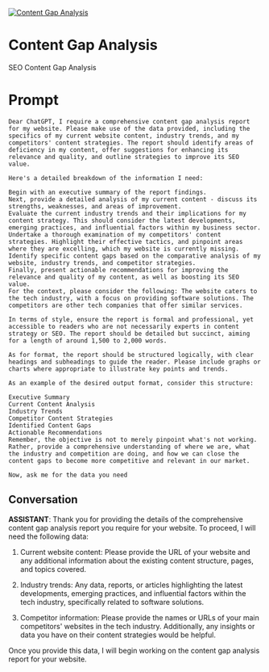 
[![Content Gap Analysis](https://flow-prompt-covers.s3.us-west-1.amazonaws.com/icon/cute/cute_2.png)]()
# Content Gap Analysis 
SEO Content Gap Analysis

# Prompt

```
Dear ChatGPT, I require a comprehensive content gap analysis report for my website. Please make use of the data provided, including the specifics of my current website content, industry trends, and my competitors' content strategies. The report should identify areas of deficiency in my content, offer suggestions for enhancing its relevance and quality, and outline strategies to improve its SEO value.

Here's a detailed breakdown of the information I need:

Begin with an executive summary of the report findings.
Next, provide a detailed analysis of my current content - discuss its strengths, weaknesses, and areas of improvement.
Evaluate the current industry trends and their implications for my content strategy. This should consider the latest developments, emerging practices, and influential factors within my business sector.
Undertake a thorough examination of my competitors' content strategies. Highlight their effective tactics, and pinpoint areas where they are excelling, which my website is currently missing.
Identify specific content gaps based on the comparative analysis of my website, industry trends, and competitor strategies.
Finally, present actionable recommendations for improving the relevance and quality of my content, as well as boosting its SEO value.
For the context, please consider the following: The website caters to the tech industry, with a focus on providing software solutions. The competitors are other tech companies that offer similar services.

In terms of style, ensure the report is formal and professional, yet accessible to readers who are not necessarily experts in content strategy or SEO. The report should be detailed but succinct, aiming for a length of around 1,500 to 2,000 words.

As for format, the report should be structured logically, with clear headings and subheadings to guide the reader. Please include graphs or charts where appropriate to illustrate key points and trends.

As an example of the desired output format, consider this structure:

Executive Summary
Current Content Analysis
Industry Trends
Competitor Content Strategies
Identified Content Gaps
Actionable Recommendations
Remember, the objective is not to merely pinpoint what's not working. Rather, provide a comprehensive understanding of where we are, what the industry and competition are doing, and how we can close the content gaps to become more competitive and relevant in our market.

Now, ask me for the data you need
```

## Conversation

**ASSISTANT**: Thank you for providing the details of the comprehensive content gap analysis report you require for your website. To proceed, I will need the following data:



1. Current website content: Please provide the URL of your website and any additional information about the existing content structure, pages, and topics covered.



2. Industry trends: Any data, reports, or articles highlighting the latest developments, emerging practices, and influential factors within the tech industry, specifically related to software solutions.



3. Competitor information: Please provide the names or URLs of your main competitors' websites in the tech industry. Additionally, any insights or data you have on their content strategies would be helpful.



Once you provide this data, I will begin working on the content gap analysis report for your website.


